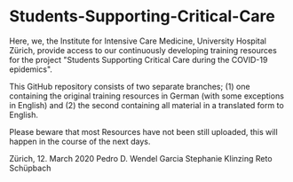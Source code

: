 # Students-Supporting-Critical-Care

Here, we, the Institute for Intensive Care Medicine, University Hospital Zürich, provide access to our continuously developing 
training resources for the project "Students Supporting Critical Care during the COVID-19 epidemics".

This GitHub repository consists of two separate branches; (1) one containing the original training resources in German (with
some exceptions in English) and (2) the second containing all material in a translated form to English.

Please beware that most Resources have not been still uploaded, this will happen in the course of the next days.

Zürich, 12. March 2020
Pedro D. Wendel Garcia
Stephanie Klinzing
Reto Schüpbach
